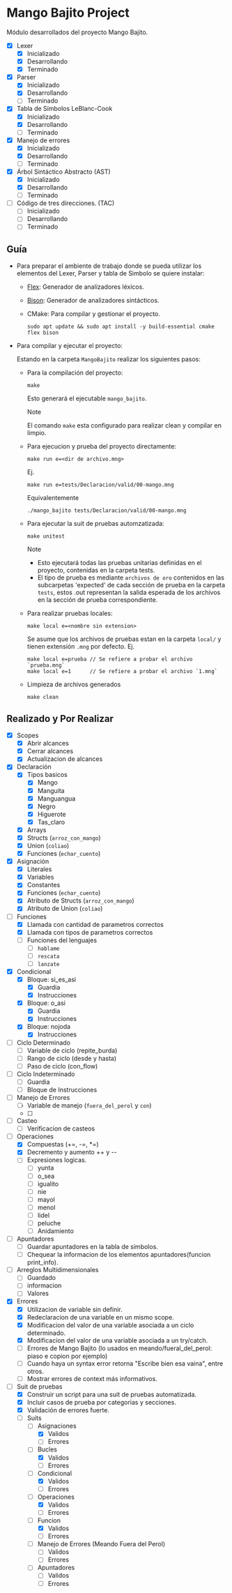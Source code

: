 # Mango Bajito Project

Módulo desarrollados del proyecto Mango Bajito.

- [x] Lexer
    - [x] Inicializado
    - [x] Desarrollando
    - [x] Terminado
- [x] Parser
    - [x] Inicializado
    - [x] Desarrollando
    - [ ] Terminado
- [x] Tabla de Símbolos LeBlanc-Cook
    - [x] Inicializado
    - [x] Desarrollando
    - [ ] Terminado
- [x] Manejo de errores
    - [x] Inicializado
    - [x] Desarrollando
    - [ ] Terminado
- [x] Árbol Sintáctico Abstracto (AST)
    - [x] Inicializado
    - [x] Desarrollando
    - [ ] Terminado
- [ ] Código de tres direcciones. (TAC)
    - [ ] Inicializado
    - [ ] Desarrollando
    - [ ] Terminado

## Guía
- Para preparar el ambiente de trabajo donde se pueda utilizar los elementos del Lexer, Parser y tabla de Simbolo se quiere instalar:
  - [Flex](https://westes.github.io/flex/manual/): Generador de analizadores léxicos.
  - [Bison](https://www.gnu.org/software/bison/manual/): Generador de analizadores sintácticos.
  - CMake: Para compilar y gestionar el proyecto.

	```
	sudo apt update && sudo apt install -y build-essential cmake flex bison
	```

- Para compilar y ejecutar el proyecto:
  
  Estando en la carpeta `MangoBajito` realizar los siguientes pasos:
  - Para la compilación del proyecto:
	```
	make
	```
	Esto generará el ejecutable `mango_bajito`. 
	>[!NOTE]
	>El comando `make` esta configurado para realizar clean y compilar en limpio.

  - Para ejecucion y prueba del proyecto directamente:
	```
	make run e=<dir de archivo.mng>
	```
  
	Ej.
	```
	make run e=tests/Declaracion/valid/00-mango.mng
	```
	Equivalentemente
	```
	./mango_bajito tests/Declaracion/valid/00-mango.mng
	```

  - Para ejecutar la suit de pruebas automzatizada:
	```
	make unitest
	```
	>[!NOTE]
	> * Esto ejecutará todas las pruebas unitarias definidas en el proyecto, contenidas en la carpeta tests.
	> * El tipo de prueba es mediante `archivos de oro` contenidos en las subcarpetas 'expected' de cada sección de prueba en la carpeta `tests`, estos .out representan la salida esperada de los archivos en la sección de prueba correspondiente.

  - Para realizar pruebas locales:
	```
	make local e=<nombre sin extension>
	```
	Se asume que los archivos de pruebas estan en la carpeta `local/` y tienen extensión `.mng` por defecto.
	Ej.
	```
	make local e=prueba // Se refiere a probar el archivo `prueba.mng`
	make local e=1      // Se refiere a probar el archivo `1.mng`
	```

  - Limpieza de archivos generados
	```
	make clean
	```
## Realizado y Por Realizar
- [x] Scopes
    - [x] Abrir alcances 
    - [x] Cerrar alcances
    - [x] Actualizacion de alcances
- [x] Declaración
    - [x] Tipos basicos
        - [x] Mango
        - [x] Manguita
        - [x] Manguangua
        - [x] Negro
        - [x] Higuerote
        - [x] Tas_claro
    - [x] Arrays
    - [x] Structs (`arroz_con_mango`)
    - [x] Union (`coliao`)
    - [x] Funciones (`echar_cuento`)
- [x] Asignación
    - [x] Literales
    - [x] Variables
    - [x] Constantes
    - [x] Funciones (`echar_cuento`)
    - [x] Atributo de Structs (`arroz_con_mango`)
    - [x] Atributo de Union (`coliao`)
- [ ] Funciones
    - [x] Llamada con cantidad de parametros correctos
    - [x] Llamada con tipos de parametros correctos
    - [ ] Funciones del lenguajes
        - [ ] `hablame`
        - [ ] `rescata`
        - [ ] `lanzate`
- [x] Condicional
    - [x] Bloque: si_es_asi
        - [x] Guardia
        - [x] Instrucciones
    - [x] Bloque: o_asi
        - [x] Guardia
        - [x] Instrucciones
    - [x] Bloque: nojoda
        - [x] Instrucciones
- [ ] Ciclo Determinado
    - [ ] Variable de ciclo (repite_burda)
    - [ ] Rango de ciclo (desde y hasta)
    - [ ] Paso de ciclo (con_flow)
- [ ] Ciclo Indeterminado
    - [ ] Guardia
    - [ ] Bloque de Instrucciones
- [ ] Manejo de Errores
    - [ ] Variable de manejo (`fuera_del_perol` y `con`)
    - [ ] 
- [ ] Casteo
    - [ ] Verificacion de casteos
- [ ] Operaciones
	- [x] Compuestas (+=, -=, *=)
	- [x] Decremento y aumento ++ y --
	- [ ] Expresiones logicas.
    	- [ ] yunta
    	- [ ] o_sea
    	- [ ] igualito
    	- [ ] nie
    	- [ ] mayol
    	- [ ] menol
    	- [ ] lidel
    	- [ ] peluche
    	- [ ] Anidamiento
- [ ] Apuntadores
    - [ ] Guardar apuntadores en la tabla de símbolos.
	- [ ] Chequear la informacion de los elementos apuntadores(funcion print_info).
- [ ] Arreglos Multidimensionales
    - [ ] Guardado
    - [ ] informacion
    - [ ] Valores
- [x] Errores
	- [x] Utilizacion de variable sin definir.
	- [x] Redeclaracion de una variable en un mismo scope.
	- [x] Modificacion del valor de una variable asociada a un ciclo determinado.
	- [x] Modificacion del valor de una variable asociada a un try/catch.
	- [ ] Errores de Mango Bajito (lo usados en meando/fueral_del_perol: piaso e copion por ejemplo)
	- [ ] Cuando haya un syntax error retorna "Escribe bien esa vaina", entre otros.
	- [ ] Mostrar errores de context más informativos.
- [ ] Suit de pruebas
    - [x] Construir un script para una suit de pruebas automatizada.
    - [x] Incluir casos de prueba por categorias y secciones.
    - [x] Validación de errores fuerte.
    - [ ] Suits
        - [ ] Asignaciones
            - [x] Validos
            - [ ] Errores
        - [ ] Bucles
            - [x] Validos
            - [ ] Errores
        - [ ] Condicional
            - [x] Validos
            - [ ] Errores
        - [ ] Operaciones
            - [x] Validos
            - [ ] Errores
        - [ ] Funcion
            - [x] Validos
            - [ ] Errores
        - [ ] Manejo de Errores (Meando Fuera del Perol)
            - [ ] Validos
            - [ ] Errores
        - [ ] Apuntadores
            - [ ] Validos
            - [ ] Errores